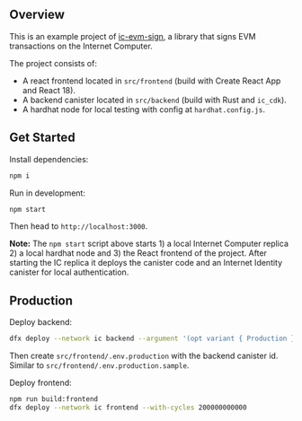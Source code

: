 ## Overview

This is an example project of [ic-evm-sign](https://github.com/nikolas-con/ic-evm-sign), a library that signs EVM transactions on the Internet Computer. 

The project consists of:
- A react frontend located in `src/frontend` (build with Create React App and React 18).
- A backend canister located in `src/backend` (build with Rust and `ic_cdk`).
- A hardhat node for local testing with config at `hardhat.config.js`.

## Get Started

Install dependencies:
```sh
npm i
```

Run in development:
```sh
npm start
```

Then head to `http://localhost:3000`.

**Note:** The `npm start` script above starts 1) a local Internet Computer replica 2) a local hardhat node and 3) the React frontend of the project. After starting the IC replica it deploys the canister code and an Internet Identity canister for local authentication.

## Production

Deploy backend:
```sh
dfx deploy --network ic backend --argument '(opt variant { Production } )' --with-cycles 200000000000
```

Then create `src/frontend/.env.production` with the backend canister id. Similar to `src/frontend/.env.production.sample`.

Deploy frontend:
```sh
npm run build:frontend
dfx deploy --network ic frontend --with-cycles 200000000000
```
